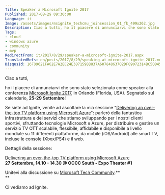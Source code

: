 ```yaml
---
Title: Speaker a Microsoft Ignite 2017
Published: 2017-08-29 09:30:00
Language: it
Image: /assets/images/msignite_techcmu_joinsession_01_fb_499x262.jpg
Description: Ciao a tutti, ho il piacere di annunciarvi che sono stato selezionato come speaker alla conferenza Microsoft Ignite 2017 , in Orlando (Florida, USA). Segnatelo sul calendario, 25-29 Settembre !
Tags:
- cloud
- windows azure
- community
- mvp
RedirectFrom: it/2017/8/29/speaker-a-microsoft-ignite-2017.aspx
TranslatedRefs: en/posts/2017/8/29/speaking-at-microsoft-ignite-2017.md
DisqusId: 16F09621FA62E7A2EC24E387159BB837A60784863702DF09072314BC50845824
---
```

Ciao a tutti,

ho il piacere di annunciarvi che sono stato selezionato come speaker alla conferenza <a href="https://www.microsoft.com/en-us/ignite/default.aspx" target="_blank">Microsoft Ignite 2017</a>, in Orlando (Florida, USA). Segnatelo sul calendario, **25-29 Settembre**!

Se siete ad Ignite, venite ad ascoltare la mia sessione "<a href="https://myignite.microsoft.com/sessions/55873" target="_blank">Delivering an over-the-top TV platform using Microsoft Azure</a>": parlerò della fantastica infrastruttura e dei servizi che stiamo sviluppando per i nostri clienti sportivi, sfruttando tecnologie Microsoft e Azure, per distribuire e gestire un servizio TV OTT scalabile, flessibile, affidabile e disponibile a livello mondiale su 11 differenti piattaforme, da mobile (iOS/Android) alle smart TV, incluse le console (Xbox/PS4) e il web. 

Dettagli della sessione:

<a href="https://myignite.microsoft.com/sessions/55873" target="_blank">Delivering an over-the-top TV platform using Microsoft Azure  
 </a> **27 Settembre, 14.10 - 14.30 @ OCCC South - Expo Theater #1**

Unitevi alla discussione su <a href="https://techcommunity.microsoft.com/t5/Microsoft-Ignite-Content-2017/Delivering-an-over-the-top-TV-platform-using-Microsoft-Azure/m-p/99486#M1015" target="_blank">Microsoft Tech Community</a>.**  
 **

Ci vediamo ad Ignite.